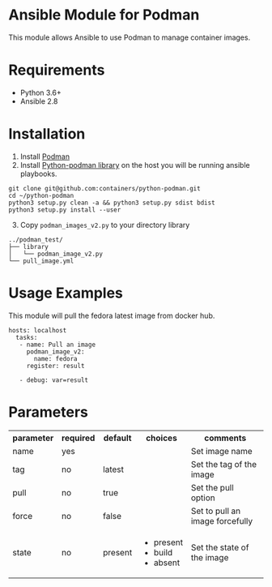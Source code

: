 
Ansible Module for Podman
=========================
This module allows Ansible to use Podman to manage container images.

Requirements
============
* Python 3.6+
* Ansible 2.8

Installation
============
1. Install [Podman](https://github.com/containers/libpod/blob/master/install.md)
2. Install [Python-podman library](https://github.com/containers/python-podman) on the host you will be
   running ansible playbooks.
```
git clone git@github.com:containers/python-podman.git
cd ~/python-podman
python3 setup.py clean -a && python3 setup.py sdist bdist
python3 setup.py install --user
```
3. Copy `podman_images_v2.py` to your directory library 
```
../podman_test/
├── library
│   └── podman_image_v2.py
└── pull_image.yml
```

Usage Examples
==============
This module will pull the fedora latest image from docker hub.

```
hosts: localhost
  tasks:
   - name: Pull an image
     podman_image_v2:
       name: fedora
     register: result

   - debug: var=result
```

Parameters
==========

<table>
<tr>
<th class="head">parameter</th>
<th class="head">required</th>
<th class="head">default</th>
<th class="head">choices</th>
<th class="head">comments</th>
</tr>
<tr>
<td>name</td>
<td>yes</td>
<td></td>
<td><ul></ul></td>
<td>Set image name</td>
</tr>
<tr>
<td>tag</td>
<td>no</td>
<td>latest</td>
<td><ul></ul></td>
<td>Set the tag of the image</td>
</tr>
<tr>
<td>pull</td>
<td>no</td>
<td>true</td>
<td><ul></ul></td>
<td>Set the pull option</td>
</tr>
<tr>
<td>force</td>
<td>no</td>
<td>false</td>
<td><ul></ul></td>
<td>Set to pull an image forcefully</td>
</tr>
  <tr>
<td>state</td>
<td>no</td>
<td>present</td>
<td><ul><li>present</li><li>build</li><li>absent</li></ul></td>
<td>Set the state of the image</td>
</tr>
</table>
